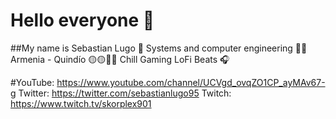 # Hello everyone 👋

##My name is Sebastian Lugo 🍃
Systems and computer engineering 👨‍💻
Armenia - Quindío 🟡🟡🔵🔴
Chill Gaming LoFi Beats 🎧

#YouTube: https://www.youtube.com/channel/UCVgd_ovqZO1CP_ayMAv67-g 
Twitter: https://twitter.com/sebastianlugo95 
Twitch: https://www.twitch.tv/skorplex901 
<!--
**SebastianLugo95/SebastianLugo95** is a ✨ _special_ ✨ repository because its `README.md` (this file) appears on your GitHub profile.

Here are some ideas to get you started:

- 🔭 I’m currently working on ...
- 🌱 I’m currently learning ...
- 👯 I’m looking to collaborate on ...
- 🤔 I’m looking for help with ...
- 💬 Ask me about ...
- 📫 How to reach me: ...
- 😄 Pronouns: ...
- ⚡ Fun fact: ...
-->
